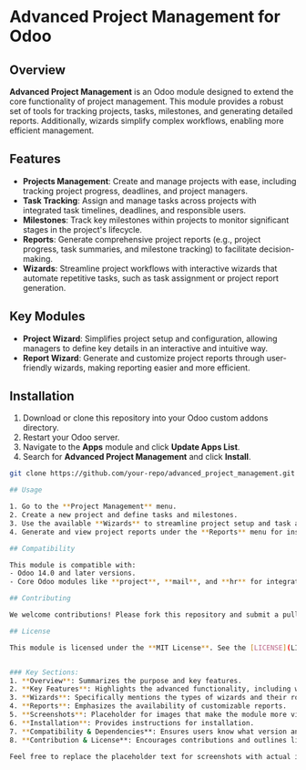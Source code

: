 # Advanced Project Management for Odoo

## Overview
**Advanced Project Management** is an Odoo module designed to extend the core functionality of project management. This module provides a robust set of tools for tracking projects, tasks, milestones, and generating detailed reports. Additionally, wizards simplify complex workflows, enabling more efficient management.

## Features
- **Projects Management**: Create and manage projects with ease, including tracking project progress, deadlines, and project managers.
- **Task Tracking**: Assign and manage tasks across projects with integrated task timelines, deadlines, and responsible users.
- **Milestones**: Track key milestones within projects to monitor significant stages in the project's lifecycle.
- **Reports**: Generate comprehensive project reports (e.g., project progress, task summaries, and milestone tracking) to facilitate decision-making.
- **Wizards**: Streamline project workflows with interactive wizards that automate repetitive tasks, such as task assignment or project report generation.

## Key Modules
- **Project Wizard**: Simplifies project setup and configuration, allowing managers to define key details in an interactive and intuitive way.
- **Report Wizard**: Generate and customize project reports through user-friendly wizards, making reporting easier and more efficient.

## Installation
1. Download or clone this repository into your Odoo custom addons directory.
2. Restart your Odoo server.
3. Navigate to the **Apps** module and click **Update Apps List**.
4. Search for **Advanced Project Management** and click **Install**.

```bash
git clone https://github.com/your-repo/advanced_project_management.git

## Usage

1. Go to the **Project Management** menu.
2. Create a new project and define tasks and milestones.
3. Use the available **Wizards** to streamline project setup and task assignments.
4. Generate and view project reports under the **Reports** menu for insights into project performance.

## Compatibility

This module is compatible with:
- Odoo 14.0 and later versions.
- Core Odoo modules like **project**, **mail**, and **hr** for integrated project and team management.

## Contributing

We welcome contributions! Please fork this repository and submit a pull request for review.

## License

This module is licensed under the **MIT License**. See the [LICENSE](LICENSE) file for more details.


### Key Sections:
1. **Overview**: Summarizes the purpose and key features.
2. **Key Features**: Highlights the advanced functionality, including wizards and reports.
3. **Wizards**: Specifically mentions the types of wizards and their role in simplifying workflows.
4. **Reports**: Emphasizes the availability of customizable reports.
5. **Screenshots**: Placeholder for images that make the module more visually appealing.
6. **Installation**: Provides instructions for installation.
7. **Compatibility & Dependencies**: Ensures users know what version and dependencies are required.
8. **Contribution & License**: Encourages contributions and outlines licensing details.

Feel free to replace the placeholder text for screenshots with actual image paths from your project! This layout will give the README a polished and professional look.
